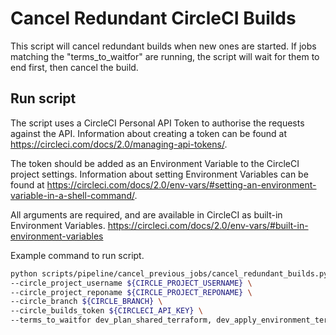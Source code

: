 # Cancel Redundant CircleCI Builds

This script will cancel redundant builds when new ones are started. If jobs matching the "terms_to_waitfor" are running, the script will wait for them to end first, then cancel the build.

## Run script

The script uses a CircleCI Personal API Token to authorise the requests against the API. Information about creating a token can be found at <https://circleci.com/docs/2.0/managing-api-tokens/>.

The token should be added as an Environment Variable to the CircleCI project settings. Information about setting Environment Variables can be found at <https://circleci.com/docs/2.0/env-vars/#setting-an-environment-variable-in-a-shell-command/>.

All arguments are required, and are available in CircleCI as built-in Environment Variables. <https://circleci.com/docs/2.0/env-vars/#built-in-environment-variables>

Example command to run script.

``` bash
python scripts/pipeline/cancel_previous_jobs/cancel_redundant_builds.py \
--circle_project_username ${CIRCLE_PROJECT_USERNAME} \
--circle_project_reponame ${CIRCLE_PROJECT_REPONAME} \
--circle_branch ${CIRCLE_BRANCH} \
--circle_builds_token ${CIRCLECI_API_KEY} \
--terms_to_waitfor dev_plan_shared_terraform, dev_apply_environment_terraform
```
